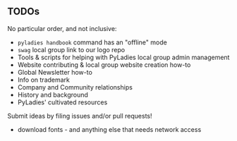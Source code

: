 ## TODOs

No particular order, and not inclusive:

* `pyladies handbook` command has an "offline" mode
* `swag` local group link to our logo repo
* Tools & scripts for helping with PyLadies local group admin management
* Website contributing & local group website creation how-to
* Global Newsletter how-to
* Info on trademark
* Company and Community relationships
* History and background
* PyLadies' cultivated resources

Submit ideas by filing issues and/or pull requests!



* download fonts - and anything else that needs network access
